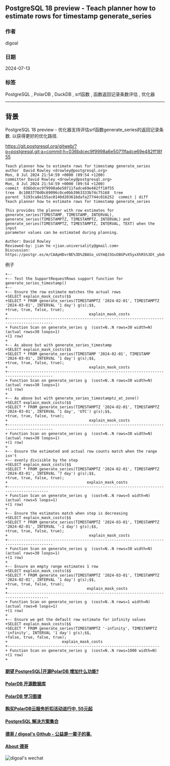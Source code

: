 ## PostgreSQL 18 preview - Teach planner how to estimate rows for timestamp generate_series  
                                                      
### 作者                          
digoal                          
                                 
### 日期                               
2024-07-13                          
                              
### 标签                            
PostgreSQL , PolarDB , DuckDB , srf函数 , 函数返回记录条数评估 , 优化器      
                                                     
----                              
                                            
## 背景          
PostgreSQL 18 preview - 优化器支持评估srf函数generate_series的返回记录条数. 以获得更好的优化路径.    
    
https://git.postgresql.org/gitweb/?p=postgresql.git;a=commit;h=036bdcec9f9998a6e50711fadce69e482ff18f55  
```  
Teach planner how to estimate rows for timestamp generate_series  
author  David Rowley <drowley@postgresql.org>   
Mon, 8 Jul 2024 21:54:59 +0000 (09:54 +1200)  
committer David Rowley <drowley@postgresql.org>   
Mon, 8 Jul 2024 21:54:59 +0000 (09:54 +1200)  
commit  036bdcec9f9998a6e50711fadce69e482ff18f55  
tree  8c1083770d0c69096c0ce0bb3963333b74c75168  tree  
parent  5193ca8e155ac0140d20361bdafa27744c016252  commit | diff  
Teach planner how to estimate rows for timestamp generate_series  
  
This provides the planner with row estimates for  
generate_series(TIMESTAMP, TIMESTAMP, INTERVAL),  
generate_series(TIMESTAMPTZ, TIMESTAMPTZ, INTERVAL) and  
generate_series(TIMESTAMPTZ, TIMESTAMPTZ, INTERVAL, TEXT) when the input  
parameter values can be estimated during planning.  
  
Author: David Rowley  
Reviewed-by: jian he <jian.universality@gmail.com>  
Discussion: https://postgr.es/m/CAApHDvrBE%3D%2BASo_sGYmQJ3GvO8GPvX5yxXhRS%3Dt_ybd4odFkhQ%40mail.gmail.com  
```  
  
例子  
```  
+--  
+-- Test the SupportRequestRows support function for generate_series_timestamp()  
+--  
+-- Ensure the row estimate matches the actual rows  
+SELECT explain_mask_costs($$  
+SELECT * FROM generate_series(TIMESTAMPTZ '2024-02-01', TIMESTAMPTZ '2024-03-01', INTERVAL '1 day') g(s);$$,  
+true, true, false, true);  
+                                    explain_mask_costs                                      
+------------------------------------------------------------------------------------------  
+ Function Scan on generate_series g  (cost=N..N rows=30 width=N) (actual rows=30 loops=1)  
+(1 row)  
+  
+-- As above but with generate_series_timestamp  
+SELECT explain_mask_costs($$  
+SELECT * FROM generate_series(TIMESTAMP '2024-02-01', TIMESTAMP '2024-03-01', INTERVAL '1 day') g(s);$$,  
+true, true, false, true);  
+                                    explain_mask_costs                                      
+------------------------------------------------------------------------------------------  
+ Function Scan on generate_series g  (cost=N..N rows=30 width=N) (actual rows=30 loops=1)  
+(1 row)  
+  
+-- As above but with generate_series_timestamptz_at_zone()  
+SELECT explain_mask_costs($$  
+SELECT * FROM generate_series(TIMESTAMPTZ '2024-02-01', TIMESTAMPTZ '2024-03-01', INTERVAL '1 day', 'UTC') g(s);$$,  
+true, true, false, true);  
+                                    explain_mask_costs                                      
+------------------------------------------------------------------------------------------  
+ Function Scan on generate_series g  (cost=N..N rows=30 width=N) (actual rows=30 loops=1)  
+(1 row)  
+  
+-- Ensure the estimated and actual row counts match when the range isn't  
+-- evenly divisible by the step  
+SELECT explain_mask_costs($$  
+SELECT * FROM generate_series(TIMESTAMPTZ '2024-02-01', TIMESTAMPTZ '2024-03-01', INTERVAL '7 day') g(s);$$,  
+true, true, false, true);  
+                                   explain_mask_costs                                     
+----------------------------------------------------------------------------------------  
+ Function Scan on generate_series g  (cost=N..N rows=5 width=N) (actual rows=5 loops=1)  
+(1 row)  
+  
+-- Ensure the estimates match when step is decreasing  
+SELECT explain_mask_costs($$  
+SELECT * FROM generate_series(TIMESTAMPTZ '2024-03-01', TIMESTAMPTZ '2024-02-01', INTERVAL '-1 day') g(s);$$,  
+true, true, false, true);  
+                                    explain_mask_costs                                      
+------------------------------------------------------------------------------------------  
+ Function Scan on generate_series g  (cost=N..N rows=30 width=N) (actual rows=30 loops=1)  
+(1 row)  
+  
+-- Ensure an empty range estimates 1 row  
+SELECT explain_mask_costs($$  
+SELECT * FROM generate_series(TIMESTAMPTZ '2024-03-01', TIMESTAMPTZ '2024-02-01', INTERVAL '1 day') g(s);$$,  
+true, true, false, true);  
+                                   explain_mask_costs                                     
+----------------------------------------------------------------------------------------  
+ Function Scan on generate_series g  (cost=N..N rows=1 width=N) (actual rows=0 loops=1)  
+(1 row)  
+  
+-- Ensure we get the default row estimate for infinity values  
+SELECT explain_mask_costs($$  
+SELECT * FROM generate_series(TIMESTAMPTZ '-infinity', TIMESTAMPTZ 'infinity', INTERVAL '1 day') g(s);$$,  
+false, true, false, true);  
+                        explain_mask_costs                           
+-------------------------------------------------------------------  
+ Function Scan on generate_series g  (cost=N..N rows=1000 width=N)  
+(1 row)  
+  
```  
  
  
#### [期望 PostgreSQL|开源PolarDB 增加什么功能?](https://github.com/digoal/blog/issues/76 "269ac3d1c492e938c0191101c7238216")
  
  
#### [PolarDB 开源数据库](https://openpolardb.com/home "57258f76c37864c6e6d23383d05714ea")
  
  
#### [PolarDB 学习图谱](https://www.aliyun.com/database/openpolardb/activity "8642f60e04ed0c814bf9cb9677976bd4")
  
  
#### [购买PolarDB云服务折扣活动进行中, 55元起](https://www.aliyun.com/activity/new/polardb-yunparter?userCode=bsb3t4al "e0495c413bedacabb75ff1e880be465a")
  
  
#### [PostgreSQL 解决方案集合](../201706/20170601_02.md "40cff096e9ed7122c512b35d8561d9c8")
  
  
#### [德哥 / digoal's Github - 公益是一辈子的事.](https://github.com/digoal/blog/blob/master/README.md "22709685feb7cab07d30f30387f0a9ae")
  
  
#### [About 德哥](https://github.com/digoal/blog/blob/master/me/readme.md "a37735981e7704886ffd590565582dd0")
  
  
![digoal's wechat](../pic/digoal_weixin.jpg "f7ad92eeba24523fd47a6e1a0e691b59")
  
